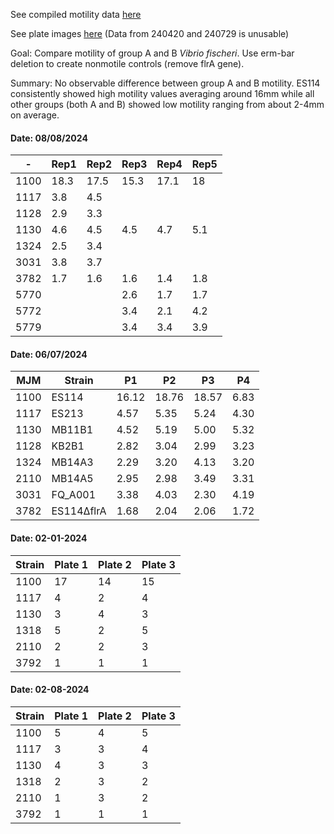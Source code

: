 See compiled motility data [here](https://uwprod-my.sharepoint.com/personal/auchampach_wisc_edu/_layouts/15/doc.aspx?sourcedoc={3a7bab6f-2eb5-4920-9b14-f21341713140}&action=edit)

See plate images [here]("\\research.drive.wisc.edu\mmandel\labdata\members\Kaili_Auchampach\Motility_Assay_Images")  (Data from 240420 and 240729 is unusable)

Goal: Compare motility of group A and B *Vibrio fischeri*. Use erm-bar deletion to create nonmotile controls (remove flrA gene).

Summary: No observable difference between group A and B motility. ES114 consistently showed high motility values averaging around 16mm while all other groups (both A and B) showed low motility ranging from about 2-4mm on average.

#### Date: 08/08/2024
-|Rep1 | Rep2 | Rep3|Rep4|Rep5
-|---------|------- |-------------|---|--
1100| 18.3 | 17.5|15.3|17.1|18
1117 | 3.8 | 4.5|||
1128 | 2.9 | 3.3|||
1130 | 4.6 | 4.5|4.5|4.7|5.1
1324 | 2.5| 3.4|||
3031|3.8|3.7|||
3782|1.7|1.6|1.6|1.4|1.8
5770|||2.6|1.7|1.7
5772|||3.4|2.1|4.2
5779|||3.4|3.4|3.9

#### Date: 06/07/2024
MJM |Strain |P1 | P2  | P3| P4
--|--|--|--|--|--
1100|ES114|16.12|18.76|18.57|6.83
1117|ES213|4.57|5.35|5.24|4.30
1130|MB11B1|4.52|5.19|5.00|5.32
1128|KB2B1|2.82|3.04|2.99|3.23
1324|MB14A3|2.29|3.20|4.13|3.20
2110|MB14A5|2.95|2.98|3.49|3.31
3031|FQ_A001|3.38|4.03|2.30|4.19
3782|ES114∆flrA|1.68|2.04|2.06|1.72

#### Date: 02-01-2024
Strain |Plate 1 | Plate 2  | Plate 3 
--|--|--|-- 
1100|17  | 14  |  15 
1117| 4|  2 | 4  
1130|3  | 4  | 3  
1318| 5  |  2 | 5  
2110| 2  | 2  | 3  
3792| 1  | 1  | 1 

#### Date: 02-08-2024
Strain |Plate 1 | Plate 2  | Plate 3 
--|--|--|-- 
1100|5  | 4  |  5 
1117| 3 |  3 | 4  
1130|4  | 3  | 3  
1318| 2  |  3 | 2  
2110| 1  | 3  | 2  
3792| 1  | 1  | 1  
